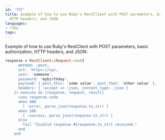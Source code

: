 ```yaml
---
id: '737'
title: Example of how to use Ruby's RestClient with POST parameters, basic authorization,
  HTTP headers, and JSON
languages:
- ruby
tags:
---
```

Example of how to use Ruby's RestClient with POST parameters, basic authorization, HTTP headers, and JSON:


```ruby
response = RestClient::Request.new({
      method: :post,
      url: 'https://xyz,
      user: 'someone',
      password: 'mybirthday',
      payload: { post_this: 'some value', post_that: 'other value' },
      headers: { :accept => :json, content_type: :json }
    }).execute do |response, request, result|
      case response.code
      when 400
        [ :error, parse_json(response.to_str) ]
      when 200
        [ :success, parse_json(response.to_str) ]
      else
        fail "Invalid response #{response.to_str} received."
      end
    end
```
    

